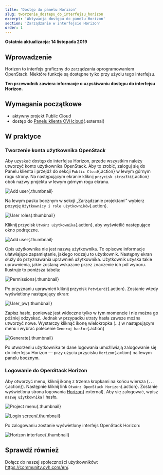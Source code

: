 ```yaml
---
title: 'Dostęp do panelu Horizon'
slug: tworzenie_dostepu_do_interfejsu_horizon
excerpt: 'Aktywacja dostępu do panelu Horizon'
section: 'Zarządzanie w interfejsie Horizon'
order: 1
---
```


**Ostatnia aktualizacja: 14 listopada 2019**

## Wprowadzenie

Horizon to interfejs graficzny do zarządzania oprogramowaniem OpenStack. Niektóre funkcje są dostępne tylko przy użyciu tego interfejsu.

**Ten przewodnik zawiera informacje o uzyskiwaniu dostępu do interfejsu Horizon.**


## Wymagania początkowe

- aktywny projekt Public Cloud
- dostęp do [Panelu klienta OVHcloud](https://ovh.com/auth/?action=gotomanager){.external}

## W praktyce

### Tworzenie konta użytkownika OpenStack

Aby uzyskać dostęp do interfejsu Horizon, przede wszystkim należy utworzyć konto użytkownika OpenStack. Aby to zrobić, zaloguj się do Panelu klienta i przejdź do sekcji `Public Cloud`{.action} w lewym górnym rogu strony. Na następującym ekranie kliknij `przycisk strzałki`{.action} obok nazwy projektu w lewym górnym rogu ekranu.

![Add user](images/select_project.png){.thumbnail}

Na lewym pasku bocznym w sekcji „Zarządzanie projektami” wybierz pozycję `Użytkownicy i role użytkowników`{.action}.

![User roles](images/users_roles.png){.thumbnail}

Kliknij przycisk `Utwórz użytkownika`{.action}, aby wyświetlić następujące okno podręczne.

![Add user](images/adduser.png){.thumbnail}

Opis użytkownika nie jest nazwą użytkownika. To opisowe informacje ułatwiające zapamiętanie, jakiego rodzaju to użytkownik. Następny ekran służy do przyznawania uprawnień użytkownika. Użytkownik uzyska takie uprawnienia, jakie zostaną wskazane przez znaczenie ich pól wyboru. Ilustruje to poniższa tabela:

![Permissions](images/permissions.png){.thumbnail}

Po przyznaniu uprawnień kliknij przycisk `Potwierdź`{.action}. Zostanie wtedy wyświetlony następujący ekran:

![User_pw](images/user_pw.png){.thumbnail}

Zapisz hasło, ponieważ jest widoczne tylko w tym momencie i nie można go później odzyskać. Jednak w przypadku utraty hasła zawsze można utworzyć nowe. Wystarczy kliknąć ikonę wielokropka (...) w następującym menu i wybrać polecenie `Generuj hasło:`{.action}

![Generate](images/generatepw.png){.thumbnail}

Po utworzeniu użytkownika te dane logowania umożliwiają zalogowanie się do interfejsu Horizon — przy użyciu przycisku `Horizon`{.action} na lewym panelu bocznym.

### Logowanie do OpenStack Horizon

Aby otworzyć menu, kliknij ikonę z trzema kropkami na końcu wiersza (`...`{.action}). Następnie kliknij link `Otwórz OpenStack Horizon`{.action}. Zostanie wyświetlona strona logowania [Horizon](https://horizon.cloud.ovh.net/auth/login/){.external}. Aby się zalogować, wpisz `nazwę użytkownika` i hasło.

![Project menu](images/3_H_open_menu.png){.thumbnail}

![Login screen](images/4_H_login_window.png){.thumbnail}

Po zalogowaniu zostanie wyświetlony interfejs OpenStack Horizon:

![Horizon interface](images/5_H_view.png){.thumbnail}


## Sprawdź również

Dołącz do naszej społeczności użytkowników: <https://community.ovh.com/en/>.